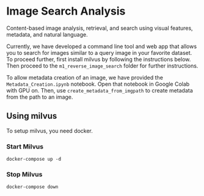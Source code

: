 # Image Search Analysis

Content-based image analysis, retrieval, and search using visual features, metadata, and natural language.

Currently, we have developed a command line tool and web app that allows you to search for images similar to a query image in your favorite dataset. To proceed further, first install milvus by following the instructions below. Then proceed to the `m1_reverse_image_search` folder for further instructions.

To allow metadata creation of an image, we have provided the `Metadata_Creation.ipynb` notebook. Open that notebook in Google Colab with GPU on. Then, use `create_metadata_from_imgpath` to create metadata from the path to an image.

## Using milvus

To setup milvus, you need docker.

### Start Milvus

`docker-compose up -d`

### Stop Milvus

`docker-compose down`
